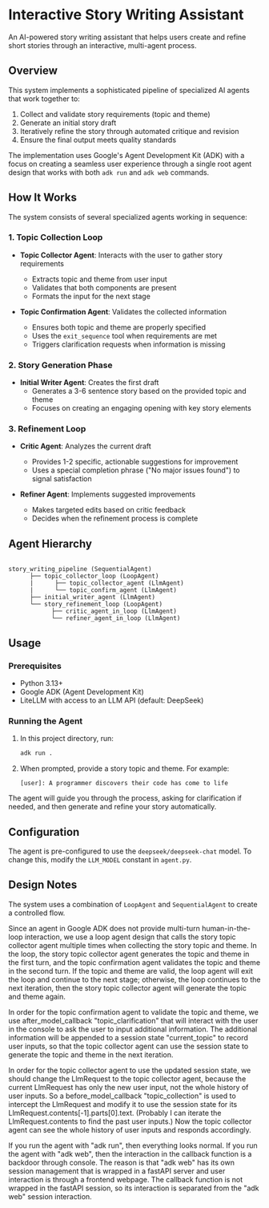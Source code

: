 # Interactive Story Writing Assistant

An AI-powered story writing assistant that helps users create and refine short stories through an interactive, multi-agent process.

## Overview

This system implements a sophisticated pipeline of specialized AI agents that work together to:
1. Collect and validate story requirements (topic and theme)
2. Generate an initial story draft
3. Iteratively refine the story through automated critique and revision
4. Ensure the final output meets quality standards

The implementation uses Google's Agent Development Kit (ADK) with a focus on creating a seamless user experience through a single root agent design that works with both `adk run` and `adk web` commands.

## How It Works

The system consists of several specialized agents working in sequence:

### 1. Topic Collection Loop
- **Topic Collector Agent**: Interacts with the user to gather story requirements
  - Extracts topic and theme from user input
  - Validates that both components are present
  - Formats the input for the next stage

- **Topic Confirmation Agent**: Validates the collected information
  - Ensures both topic and theme are properly specified
  - Uses the `exit_sequence` tool when requirements are met
  - Triggers clarification requests when information is missing

### 2. Story Generation Phase
- **Initial Writer Agent**: Creates the first draft
  - Generates a 3-6 sentence story based on the provided topic and theme
  - Focuses on creating an engaging opening with key story elements

### 3. Refinement Loop
- **Critic Agent**: Analyzes the current draft
  - Provides 1-2 specific, actionable suggestions for improvement
  - Uses a special completion phrase ("No major issues found") to signal satisfaction

- **Refiner Agent**: Implements suggested improvements
  - Makes targeted edits based on critic feedback
  - Decides when the refinement process is complete

## Agent Hierarchy

```
   
story_writing_pipeline (SequentialAgent)
      ├── topic_collector_loop (LoopAgent)
      |      ├── topic_collector_agent (LlmAgent)
      |      └── topic_confirm_agent (LlmAgent)
      ├── initial_writer_agent (LlmAgent)
      └── story_refinement_loop (LoopAgent)
            ├── critic_agent_in_loop (LlmAgent)
            └── refiner_agent_in_loop (LlmAgent)
```

## Usage

### Prerequisites
- Python 3.13+
- Google ADK (Agent Development Kit)
- LiteLLM with access to an LLM API (default: DeepSeek)

### Running the Agent

1. In this project directory, run:
   ```bash
   adk run .
   ```

2. When prompted, provide a story topic and theme. For example:
   ```
   [user]: A programmer discovers their code has come to life
   ```

The agent will guide you through the process, asking for clarification if needed, and then generate and refine your story automatically.

## Configuration

The agent is pre-configured to use the `deepseek/deepseek-chat` model. To change this, modify the `LLM_MODEL` constant in `agent.py`.

## Design Notes

The system uses a combination of `LoopAgent` and `SequentialAgent` to create a controlled flow.

Since an agent in Google ADK does not provide multi-turn human-in-the-loop interaction, we use a loop agent design that calls the story topic collector agent multiple times when collecting the story topic and theme. In the loop, the story topic collector agent generates the topic and theme in the first turn, and the topic confirmation agent validates the topic and theme in the second turn. If the topic and theme are valid, the loop agent will exit the loop and continue to the next stage; otherwise, the loop continues to the next iteration, then the story topic collector agent will generate the topic and theme again. 

In order for the topic confirmation agent to validate the topic and theme, we use after_model_callback "topic_clarification" that will interact with the user in the console to ask the user to input additional information. The additional information will be appended to a session state "current_topic" to record user inputs, so that the topic collector agent can use the session state to generate the topic and theme in the next iteration. 

In order for the topic collector agent to use the updated session state, we should change the LlmRequest to the topic collector agent, because the current LlmRequest has only the new user input, not the whole history of user inputs. So a before_model_callback "topic_collection" is used to intercept the LlmRequest and modify it to use the session state for its LlmRequest.contents[-1].parts[0].text. (Probably I can iterate the LlmRequest.contents to find the past user inputs.) Now the topic collector agent can see the whole history of user inputs and responds accordingly.

If you run the agent with "adk run", then everything looks normal. If you run the agent with "adk web", then the interaction in the callback function is a backdoor through console. The reason is that "adk web" has its own session management that is wrapped in a fastAPI server and user interaction is through a frontend webpage. The callback function is not wrapped in the fastAPI session, so its interaction is separated from the "adk web" session interaction. 
